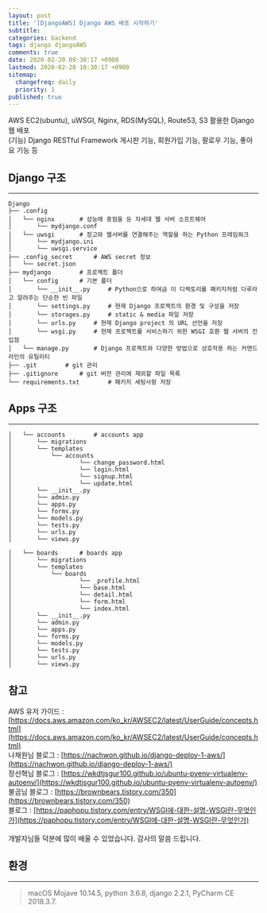 ```yaml
---
layout: post
title: '[DjangoAWS] Django AWS 배포 시작하기'
subtitle: 
categories: backend
tags: django djangoAWS
comments: true
date: 2020-02-20 09:30:17 +0900
lastmod: 2020-02-20 10:30:17 +0900
sitemap:
  changefreq: daily
  priority: 1
published: true
---
```




AWS EC2(ubuntu), uWSGI, Nginx, RDS(MySQL), Route53, S3 활용한 Django 웹 배포<br/>
(기능) Django RESTful Framework 게시판 기능, 회원가입 기능, 팔로우 기능, 좋아요 기능 등
<br/>

## Django 구조
---
```
Django
├── .config
│   └── nginx       # 성능에 중점을 둔 차세대 웹 서버 소프트웨어
│       └── mydjango.conf
│   └── uwsgi       # 장고와 웹서버를 연결해주는 역할을 하는 Python 프레임워크
│       └── mydjango.ini
│       └── uwsgi.service
├── .config_secret      # AWS secret 정보
│   └── secret.json
├── mydjango        # 프로젝트 폴더
│   └── config      # 기본 폴더
│       └── __init__.py     # Python으로 하여금 이 디렉토리를 패키지처럼 다루라고 알려주는 단순한 빈 파일
│       └── settings.py     # 현재 Django 프로젝트의 환경 및 구성을 저장
│       └── storages.py     # static & media 파일 저장
│       └── urls.py     # 현재 Django project 의 URL 선언을 저장
│       └── wsgi.py     # 현재 프로젝트를 서비스하기 위한 WSGI 호환 웹 서버의 진입점
│   └── manage.py       # Django 프로젝트와 다양한 방법으로 상호작용 하는 커맨드라인의 유틸리티
├── .git        # git 관리
├── .gitignore      # git 버전 관리에 제외할 파일 목록
└── requirements.txt        # 패키지 세팅사항 저장
```

## Apps 구조
---
```
│   └── accounts        # accounts app
│       └── migrations
│       └── templates
│           └── accounts
│           		└── change_password.html
│           		└── login.html
│           		└── signup.html
│           		└── update.html
│       └── __init__.py
│       └── admin.py
│       └── apps.py
│       └── forms.py
│       └── models.py
│       └── tests.py
│       └── urls.py
│       └── views.py
```

```
│   └── boards      # boards app
│       └── migrations
│       └── templates
│           └── boards
│           		└── _profile.html
│           		└── base.html
│           		└── detail.html
│           		└── form.html
│           		└── index.html
│       └── __init__.py
│       └── admin.py
│       └── apps.py
│       └── forms.py
│       └── models.py
│       └── tests.py
│       └── urls.py
│       └── views.py
```







## 참고
AWS 유저 가이드 : [https://docs.aws.amazon.com/ko_kr/AWSEC2/latest/UserGuide/concepts.html](https://docs.aws.amazon.com/ko_kr/AWSEC2/latest/UserGuide/concepts.html) <br/>
나채원님 블로그 : [https://nachwon.github.io/django-deploy-1-aws/](https://nachwon.github.io/django-deploy-1-aws/) <br/>
장선혁님 블로그 : [https://wkdtjsgur100.github.io/ubuntu-pyenv-virtualenv-autoenv/](https://wkdtjsgur100.github.io/ubuntu-pyenv-virtualenv-autoenv/) <br/>
불곰님 블로그 : [https://brownbears.tistory.com/350](https://brownbears.tistory.com/350) <br/>
블로그 : [https://paphopu.tistory.com/entry/WSGI에-대한-설명-WSGI란-무엇인가](https://paphopu.tistory.com/entry/WSGI에-대한-설명-WSGI란-무엇인가) <br/>
<br/>
개발자님들 덕분에 많이 배울 수 있었습니다. 감사의 말씀 드립니다.<br/>

## 환경
---
> macOS Mojave 10.14.5, 
> python 3.6.8, 
> django 2.2.1, 
> PyCharm CE 2018.3.7.
